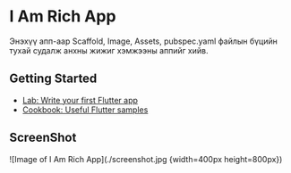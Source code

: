 # I Am Rich App

Энэхүү апп-аар Scaffold, Image, Assets, pubspec.yaml файлын бүцийн тухай
судалж анхны жижиг хэмжээны аппийг хийв.

## Getting Started

- [Lab: Write your first Flutter app](https://flutter.dev/docs/get-started/codelab)
- [Cookbook: Useful Flutter samples](https://flutter.dev/docs/cookbook)

## ScreenShot
![Image of I Am Rich App](./screenshot.jpg {width=400px height=800px})